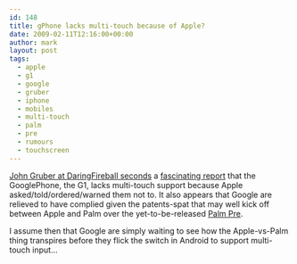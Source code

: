 ```yaml
---
id: 148
title: gPhone lacks multi-touch because of Apple?
date: 2009-02-11T12:16:00+00:00
author: mark
layout: post
tags:
  - apple
  - g1
  - google
  - gruber
  - iphone
  - mobiles
  - multi-touch
  - palm
  - pre
  - rumours
  - touchscreen
---
```

[John Gruber at DaringFireball seconds](http://daringfireball.net/2009/02/apple_google_palm) a [fascinating report](http://venturebeat.com/2009/02/09/apple-asked-google-not-to-use-multi-touch-in-android-and-google-complied/) that the GooglePhone, the G1, lacks multi-touch support because Apple asked/told/ordered/warned them not to. It also appears that Google are relieved to have complied given the patents-spat that may well kick off between Apple and Palm over the yet-to-be-released [Palm Pre](http://www.palm.com/us/products/phones/pre/).

I assume then that Google are simply waiting to see how the Apple-vs-Palm thing transpires before they flick the switch in Android to support multi-touch input&#8230;